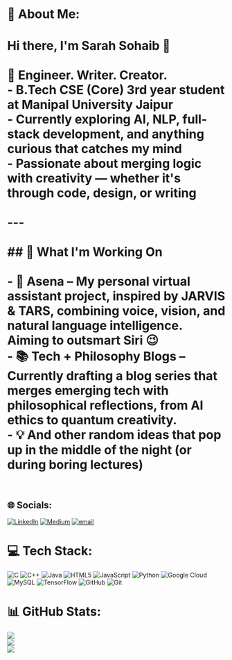 # 💫 About Me:
# Hi there, I'm Sarah Sohaib 👋  <br><br>🌌 **Engineer. Writer. Creator.**  <br>- B.Tech CSE (Core) 3rd year student at Manipal University Jaipur  <br>- Currently exploring AI, NLP, full-stack development, and anything curious that catches my mind  <br>- Passionate about merging logic with creativity — whether it's through code, design, or writing  <br><br>---<br><br>## 🔭 What I'm Working On<br><br>- 🧠 **Asena** – My personal virtual assistant project, inspired by JARVIS & TARS, combining voice, vision, and natural language intelligence. Aiming to outsmart Siri 😉  <br>- 📚 **Tech + Philosophy Blogs** – Currently drafting a blog series that merges emerging tech with philosophical reflections, from AI ethics to quantum creativity.  <br>- 💡 And other random ideas that pop up in the middle of the night (or during boring lectures)<br><br>


## 🌐 Socials:
[![LinkedIn](https://img.shields.io/badge/LinkedIn-%230077B5.svg?logo=linkedin&logoColor=white)](https://linkedin.com/in/www.linkedin.com/in/sarah-sohaib-ab5a212a6) [![Medium](https://img.shields.io/badge/Medium-12100E?logo=medium&logoColor=white)](https://medium.com/@https://medium.com/@sarahsohaib023) [![email](https://img.shields.io/badge/Email-D14836?logo=gmail&logoColor=white)](mailto:sarahsohaib023@gmail.com) 

# 💻 Tech Stack:
![C](https://img.shields.io/badge/c-%2300599C.svg?style=for-the-badge&logo=c&logoColor=white) ![C++](https://img.shields.io/badge/c++-%2300599C.svg?style=for-the-badge&logo=c%2B%2B&logoColor=white) ![Java](https://img.shields.io/badge/java-%23ED8B00.svg?style=for-the-badge&logo=openjdk&logoColor=white) ![HTML5](https://img.shields.io/badge/html5-%23E34F26.svg?style=for-the-badge&logo=html5&logoColor=white) ![JavaScript](https://img.shields.io/badge/javascript-%23323330.svg?style=for-the-badge&logo=javascript&logoColor=%23F7DF1E) ![Python](https://img.shields.io/badge/python-3670A0?style=for-the-badge&logo=python&logoColor=ffdd54) ![Google Cloud](https://img.shields.io/badge/GoogleCloud-%234285F4.svg?style=for-the-badge&logo=google-cloud&logoColor=white) ![MySQL](https://img.shields.io/badge/mysql-4479A1.svg?style=for-the-badge&logo=mysql&logoColor=white) ![TensorFlow](https://img.shields.io/badge/TensorFlow-%23FF6F00.svg?style=for-the-badge&logo=TensorFlow&logoColor=white) ![GitHub](https://img.shields.io/badge/github-%23121011.svg?style=for-the-badge&logo=github&logoColor=white) ![Git](https://img.shields.io/badge/git-%23F05033.svg?style=for-the-badge&logo=git&logoColor=white)
# 📊 GitHub Stats:
![](https://github-readme-stats.vercel.app/api?username=SarahSohaib&theme=date_night&hide_border=false&include_all_commits=false&count_private=false)<br/>
![](https://nirzak-streak-stats.vercel.app/?user=SarahSohaib&theme=date_night&hide_border=false)<br/>
![](https://github-readme-stats.vercel.app/api/top-langs/?username=SarahSohaib&theme=date_night&hide_border=false&include_all_commits=false&count_private=false&layout=compact)

<!-- Proudly created with GPRM ( https://gprm.itsvg.in ) -->
